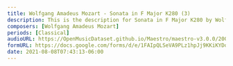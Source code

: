 ```yaml
---
title: Wolfgang Amadeus Mozart - Sonata in F Major K280 (3)
description: This is the description for Sonata in F Major K280 by Wolfgang Amadeus Mozart
composers: [Wolfgang Amadeus Mozart]
periods: [Classical]
audioURL: https://OpenMusicDataset.github.io/Maestro/maestro-v3.0.0/2004/MIDI-Unprocessed_XP_14_R1_2004_04_ORIG_MID--AUDIO_14_R1_2004_06_Track06_wav.midi
formURL: https://docs.google.com/forms/d/e/1FAIpQLSeVA9PLz1hpJj9KKiKYDorBOmoS3rp4K8P_LAwFXRHpVG2UOA/viewform
date: 2021-08-08T07:43:13-06:00
---
```

